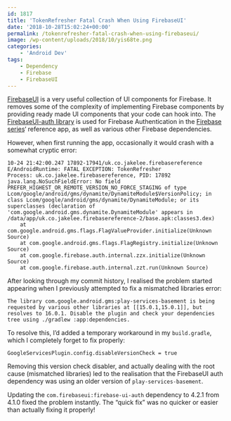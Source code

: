 ```yaml
---
id: 1817
title: 'TokenRefresher Fatal Crash When Using FirebaseUI'
date: '2018-10-28T15:02:24+00:00'
permalink: /tokenrefresher-fatal-crash-when-using-firebaseui/
image: /wp-content/uploads/2018/10/yis68te.png
categories:
    - 'Android Dev'
tags:
    - Dependency
    - Firebase
    - FirebaseUI
---
```


[FirebaseUI](https://github.com/firebase/FirebaseUI-Android) is a very useful collection of UI components for Firebase. It removes some of the complexity of implementing Firebase components by providing ready made UI components that your code can hook into. The [FirebaseUI-auth library](https://github.com/firebase/FirebaseUI-Android/blob/master/auth/README.md) is used for Firebase Authentication in the [Firebase series](/search/?q=firebase)‘ reference app, as well as various other Firebase dependencies.

However, when first running the app, occasionally it would crash with a somewhat cryptic error:

```
10-24 21:42:00.247 17892-17941/uk.co.jakelee.firebasereference E/AndroidRuntime: FATAL EXCEPTION: TokenRefresher
Process: uk.co.jakelee.firebasereference, PID: 17892
java.lang.NoSuchFieldError: No field PREFER_HIGHEST_OR_REMOTE_VERSION_NO_FORCE_STAGING of type Lcom/google/android/gms/dynamite/DynamiteModule$VersionPolicy; in class Lcom/google/android/gms/dynamite/DynamiteModule; or its superclasses (declaration of 'com.google.android.gms.dynamite.DynamiteModule' appears in /data/app/uk.co.jakelee.firebasereference-2/base.apk:classes3.dex)
    at com.google.android.gms.flags.FlagValueProvider.initialize(Unknown Source)
    at com.google.android.gms.flags.FlagRegistry.initialize(Unknown Source)
    at com.google.firebase.auth.internal.zzx.initialize(Unknown Source)
    at com.google.firebase.auth.internal.zzt.run(Unknown Source)
```

After looking through my commit history, I realised the problem started appearing when I previously attempted to fix a mismatched libraries error:

```text
The library com.google.android.gms:play-services-basement is being requested by various other libraries at [[15.0.1,15.0.1]], but resolves to 16.0.1. Disable the plugin and check your dependencies tree using ./gradlew :app:dependencies.
```

To resolve this, I’d added a temporary workaround in my `build.gradle`, which I completely forget to fix properly:

```
GoogleServicesPlugin.config.disableVersionCheck = true
```

Removing this version check disabler, and actually dealing with the root cause (mismatched libraries) led to the realisation that the FirebaseUI auth dependency was using an older version of `play-services-basement`.

Updating the `com.firebaseui:firebase-ui-auth` dependency to 4.2.1 from 4.1.0 fixed the problem instantly. The “quick fix” was no quicker or easier than actually fixing it properly!
